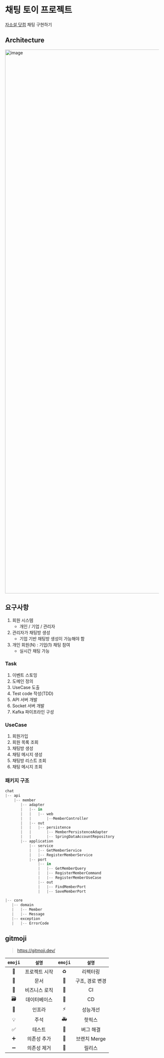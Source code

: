 # 채팅 토이 프로젝트

[자소설 닷컴](https://jasoseol.com/) 채팅 구현하기

## Architecture

<img width="1776" alt="image" src="https://user-images.githubusercontent.com/42997924/177604570-52b3291c-3e19-4d13-b405-795185dbcab3.png">

## 요구사항

1. 회원 시스템
   - 개인 / 기업 / 관리자
2. 관리자가 채팅방 생성
   - 기업 기반 채팅방 생성이 가능해야 함
3. 개인 회원(N) : 기업(1) 채팅 참여
   - 실시간 채팅 가능

### Task

1. 이벤트 스토밍
2. 도메인 정의
3. UseCase 도출
4. Test code 작성(TDD)
5. API 서버 개발
6. Socket 서버 개발
7. Kafka 파이프라인 구성

### UseCase

1. 회원가입
2. 회원 목록 조회
3. 채팅방 생성
4. 채팅 메시지 생성
5. 채팅방 리스트 조회
6. 채팅 메시지 조회

### 패키지 구조

```jsx
chat
|-- api
    |-- member
       |-- adapter
       |   |-- in
       |   |   |-- web
       |   |       |--MemberController
       |   |-- out
       |   |   |-- persistence
       |   |       |-- MemberPersistenceAdapter
       |   |       |-- SpringDataAccountRepository
       |-- application
           |-- service
           |   |-- GetMemberService
           |   |-- RegisterMemberService
           |-- port
               |-- in
               |   |-- GetMemberQuery
               |   |-- RegisterMemberCommand
               |   |-- RegisterMemberUseCase
               |-- out
               |   |-- FindMemberPort
               |   |-- SaveMemberPort
           
|-- core
   |-- domain
   |   |-- Member
   |   |-- Message
   |-- exception
   |   |-- ErrorCode
```

## gitmoji

> https://gitmoji.dev/

| `emoji` | `설명` | `emoji` | `설명` |
|:-------:|:------:|:-------:|:------:|
|   🎉    | 프로젝트 시작 | ♻️ | 리펙터링 |
|   📝    | 문서 | 🚚 | 구조, 경로 변경 |
|   👔    | 비즈니스 로직 | 👷️ | CI | 
|   🗃️    | 데이터베이스 | 🚀️️ | CD | 
|   🧱️    | 인프라 | ⚡️️ | 성능개선 | 
|   💡️    | 주석 | 🚑️ | 핫픽스 | 
|   ✅    | 테스트 | 🐛 | 버그 해결 | 
|   ➕️    | 의존성 추가 | 🔀 | 브랜치 Merge | 
|   ➖️    | 의존성 제거 | 🔖 | 릴리스 |
